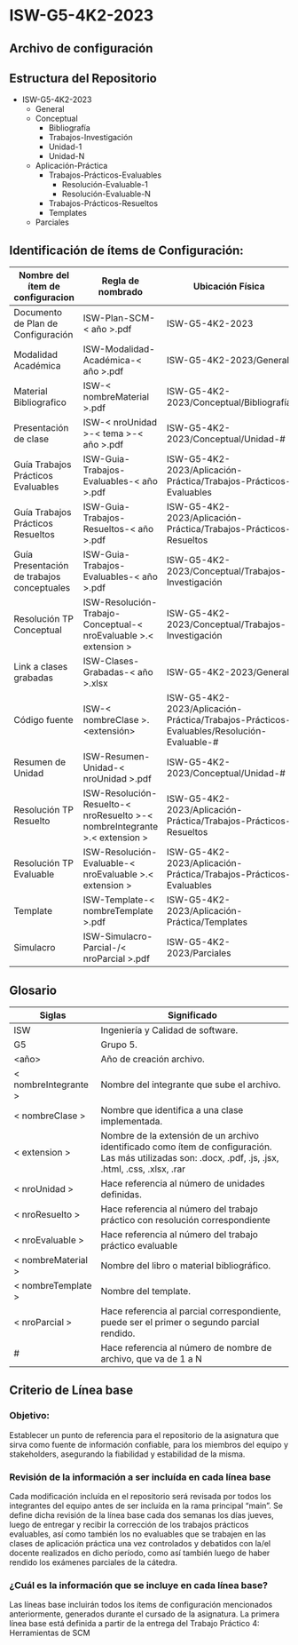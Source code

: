 # ISW-G5-4K2-2023
## Archivo de configuración

## Estructura del Repositorio

* ISW-G5-4K2-2023
	* General
	* Conceptual
 		* Bibliografía
		* Trabajos-Investigación
    	* Unidad-1
     	* Unidad-N
  	* Aplicación-Práctica
  		* Trabajos-Prácticos-Evaluables
  	 		* Resolución-Evaluable-1
  	  		* Resolución-Evaluable-N
		* Trabajos-Prácticos-Resueltos
  		* Templates
  	 * Parciales

## Identificación de ítems de Configuración:

| Nombre del ítem de configuracion | Regla de nombrado | Ubicación Física | Tipo de ítem |
| -------------------------------- | ----------------- | ---------------- | ------------ |
| Documento de Plan de Configuración | ISW-Plan-SCM-< año >.pdf | ISW-G5-4K2-2023 | 
| Modalidad Académica | ISW-Modalidad-Académica-< año >.pdf | ISW-G5-4K2-2023/General | General |
| Material Bibliografico |ISW-< nombreMaterial >.pdf |ISW-G5-4K2-2023/Conceptual/Bibliografía | Conceptual |
| Presentación de clase | ISW-< nroUnidad >-< tema >-< año >.pdf | ISW-G5-4K2-2023/Conceptual/Unidad-# | Conceptual |
| Guía Trabajos Prácticos Evaluables | ISW-Guia-Trabajos-Evaluables-< año >.pdf | ISW-G5-4K2-2023/Aplicación-Práctica/Trabajos-Prácticos-Evaluables | Aplicación-Práctica |
| Guía Trabajos Prácticos Resueltos | ISW-Guia-Trabajos-Resueltos-< año >.pdf | ISW-G5-4K2-2023/Aplicación-Práctica/Trabajos-Prácticos-Resueltos | Aplicación-Práctica |
| Guía Presentación de trabajos conceptuales | ISW-Guia-Trabajos-Evaluables-< año >.pdf | ISW-G5-4K2-2023/Conceptual/Trabajos-Investigación | Conceptual |
| Resolución TP Conceptual | ISW-Resolución-Trabajo-Conceptual-< nroEvaluable >.< extension > | ISW-G5-4K2-2023/Conceptual/Trabajos-Investigación | Conceptual |
| Link a clases grabadas | ISW-Clases-Grabadas-< año >.xlsx | ISW-G5-4K2-2023/General | General |
| Código fuente | ISW-< nombreClase >.<extensión> | ISW-G5-4K2-2023/Aplicación-Práctica/Trabajos-Prácticos-Evaluables/Resolución-Evaluable-# | Aplicación-Práctica |
| Resumen de Unidad | ISW-Resumen-Unidad-< nroUnidad >.pdf | ISW-G5-4K2-2023/Conceptual/Unidad-# | Conceptual |
| Resolución TP Resuelto | ISW-Resolución-Resuelto-< nroResuelto >-< nombreIntegrante >.< extension > | ISW-G5-4K2-2023/Aplicación-Práctica/Trabajos-Prácticos-Resueltos | Aplicación-Práctica |
| Resolución TP Evaluable | ISW-Resolución-Evaluable-< nroEvaluable >.< extension > | ISW-G5-4K2-2023/Aplicación-Práctica/Trabajos-Prácticos-Evaluables | Aplicación-Práctica |
| Template | ISW-Template-< nombreTemplate >.pdf | ISW-G5-4K2-2023/Aplicación-Práctica/Templates | Aplicación-Práctica |
| Simulacro | ISW-Simulacro-Parcial-/< nroParcial >.pdf | ISW-G5-4K2-2023/Parciales | Parciales |








## Glosario

| Siglas | Significado |
| ------- | ----------- |
| ISW | Ingeniería y Calidad de software.|
| G5 |Grupo 5. |
| <año> | Año de creación archivo. |
| < nombreIntegrante > | Nombre del integrante que sube el archivo. 
| < nombreClase > | Nombre que identifica a una clase implementada. |
| < extension > |Nombre de la extensión de un archivo identificado como ítem de configuración. Las más utilizadas son: .docx, .pdf, .js, .jsx, .html, .css, .xlsx, .rar |
| < nroUnidad > |Hace referencia al número de unidades definidas. |
| < nroResuelto > |Hace referencia al número del trabajo práctico con resolución correspondiente |
| < nroEvaluable > |Hace referencia al número del trabajo práctico evaluable |
| < nombreMaterial > |Nombre del libro o material bibliográfico. |
| < nombreTemplate > | Nombre del template. |
| < nroParcial > | Hace referencia al parcial correspondiente, puede ser el primer o segundo parcial rendido. |
| # |Hace referencia al número de nombre de archivo, que va de 1 a N |




## Criterio de Línea base

### Objetivo:
Establecer un punto de referencia para el repositorio de la asignatura que sirva como fuente de información confiable, para los miembros del equipo y stakeholders, asegurando la fiabilidad y estabilidad de la misma.

### Revisión de la información a ser incluída en cada línea base
Cada modificación incluída en el repositorio será revisada por todos los integrantes del equipo antes de ser incluída en la rama principal “main”. Se define dicha revisión de la línea base cada dos semanas los días jueves, luego de entregar y recibir la corrección de los trabajos prácticos evaluables, así como también los no evaluables que se trabajen en las clases de aplicación práctica una vez controlados y debatidos con la/el docente realizados en dicho período, como así también luego de haber rendido los exámenes parciales de la cátedra.

### ¿Cuál es la información que se incluye en cada línea base?
Las líneas base incluirán todos los ítems de configuración mencionados anteriormente, generados durante el cursado de la asignatura. La primera línea base está definida a partir de la entrega del Trabajo Práctico 4: Herramientas de SCM
